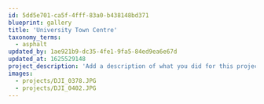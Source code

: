 ```yaml
---
id: 5dd5e701-ca5f-4fff-83a0-b438148bd371
blueprint: gallery
title: 'University Town Centre'
taxonomy_terms:
  - asphalt
updated_by: 1ae921b9-dc35-4fe1-9fa5-84ed9ea6e67d
updated_at: 1625529148
project_description: 'Add a description of what you did for this project. It can be one or two sentences long. Use whatever keywords you think are relevant.'
images:
  - projects/DJI_0378.JPG
  - projects/DJI_0402.JPG
---
```

